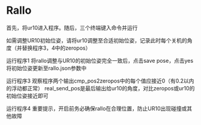 # Rallo

首先，将ur10进入程序。随后，三个终端键入命令并运行

如需调整UR10初始位姿，请将ur10调整至合适初始位姿，记录此时每个关机的角度（并替换程序3，4中的zeropos）

运行程序1
将rallo调整与UR10的初始位姿完全一致后，点击save pose，点击yes将初始位姿更新至rallo.json参数中

运行程序3
观察程序两个输出cmp_pos2zeropos中的每个值应接近0（有0.2以内的浮动都正常） real_send_pos是最后输出给ur10的角度，对比zeropos或ur10的初始位姿接近即可

运行程序4
重要提示，开启前务必确保rallo在合理位置，防止UR10出现碰撞或其他故障
